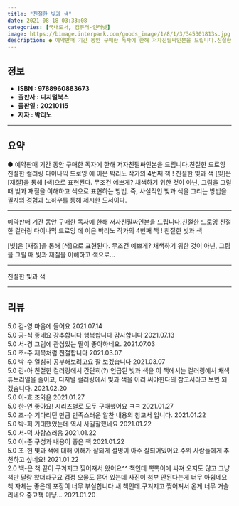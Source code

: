 ```yaml
---
title: "친절한 빛과 색"
date: 2021-08-18 03:33:08
categories: [국내도서, 컴퓨터-인터넷]
image: https://bimage.interpark.com/goods_image/1/8/1/3/345301813s.jpg
description: ● 예약판매 기간 동안 구매한 독자에 한해 저자친필싸인본을 드립니다.친절한 드로잉 친절한 컬러링 다이나믹 드로잉 에 이은 박리노 작가의 4번째 책 ! 친절한 빛과 색 [빛]은 [재질]을 통해 [색]으로 표현된다. 무조건 예쁘게? 채색하기 위한 것이 아닌, 그림을 그릴 때 빛과 재질을
---
```


## **정보**

- **ISBN : 9788960883673**
- **출판사 : 디지털북스**
- **출판일 : 20210115**
- **저자 : 박리노**

------



## **요약**

●  예약판매 기간 동안 구매한 독자에 한해 저자친필싸인본을 드립니다.친절한 드로잉 친절한 컬러링 다이나믹 드로잉 에 이은 박리노 작가의 4번째 책 ! 친절한 빛과 색 [빛]은 [재질]을 통해 [색]으로 표현된다. 무조건 예쁘게? 채색하기 위한 것이 아닌, 그림을 그릴 때 빛과 재질을 이해하고 색으로 표현하는 방법. 즉, 사실적인 빛과 색을 그리는 방법을 필자의 경험과 노하우를 통해 제시한 도서이다.

------

예약판매 기간 동안 구매한 독자에 한해 저자친필싸인본을 드립니다.친절한 드로잉 친절한 컬러링 다이나믹 드로잉 에 이은 박리노 작가의 4번째 책 ! 친절한 빛과 색

[빛]은 [재질]을 통해 [색]으로 표현된다. 
무조건 예쁘게? 채색하기 위한 것이 아닌, 그림을 그릴 때 빛과 재질을 이해하고 색으로... 

------


친절한 빛과 색 

------


## **리뷰** 

5.0 김-영 마음에 들어요 2021.07.14 <br/>5.0 공-식 좋네요 강추합니다 행복합니다 감사합니다 2021.07.13 <br/>5.0 서-경 그림에 관심있는 딸이 좋아하네요. 2021.07.03 <br/>5.0 조-주 제목처럼 친절합니다 2021.03.07 <br/>5.0 박-수 열심히 공부해보려고요 잘 보겠습니다 2021.03.07 <br/>5.0 김-아 친절한 컬러링에서 간단히(?) 언급된 빛과 색을 이 책에서는 컬러링에서 채색 튜토리얼을 줄이고, 디지털 컬러링에서 빛과 색을 이리 써야한다의 참고서라고 보면 되겠습니다. 2021.02.20 <br/>5.0 이-효 조와욘 2021.01.27 <br/>5.0 한-연 좋아요! 시리즈별로 모두 구매했어요 ㅋㅋ 2021.01.27 <br/>5.0 조-수 기다리던 만큼 만족스러운 알찬 내용의 참고서 입니다. 2021.01.22 <br/>5.0 박-희 기대했었는데 역시 사길잘했네요 2021.01.22 <br/>5.0 서-덕 사랑스러움 2021.01.22 <br/>5.0 이-준 구성과 내용이 좋은 책 2021.01.22 <br/>5.0 조-현 빛과 색에 대해 이해가 잘되게 설명이 아주 잘되어있어요
주위 사람들에게 추천하고 싶네요! 2021.01.22 <br/>2.0 백-은 책 끝이 구겨지고 찢어져서 왔어요^^ 책인데 뽁뽁이에 싸져 오지도 않고 그냥 책만 달랑 왔더라구요 검정 오물도 묻어 있는데 사진이 첨부 안된다는게 너무 아쉽네요 책 자체는 좋은데 포장이 너무 부실합니다 새 책인데.구겨지고 찢어져서 온게 너무 거슬리네요 중고책 마냥... 2021.01.20 <br/>
